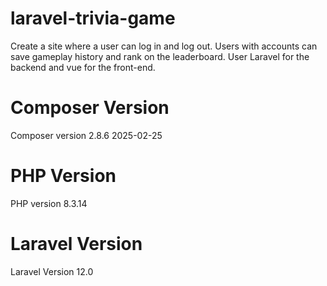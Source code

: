 # laravel-trivia-game
Create a site where a user can log in and log out. Users with accounts can save gameplay history and rank on the leaderboard. User Laravel for the backend and vue for the front-end. 

# Composer Version 
Composer version 2.8.6 2025-02-25

# PHP Version 
PHP version 8.3.14

# Laravel Version
Laravel Version 12.0